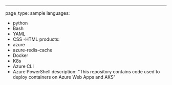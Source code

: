 ---
page_type: sample
languages:
  - python
  - Bash 
  - YAML 
  - CSS
  -HTML
products:
  - azure
  - azure-redis-cache
  - Docker
  - K8s
  - Azure CLI
  - Azure PowerShell
description: "This repository contains code used to deploy containers on Azure Web Apps and AKS"
